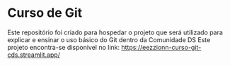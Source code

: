 # Curso de Git
Este repositório foi criado para hospedar o projeto que será utilizado para explicar e ensinar o uso básico do Git dentro da Comunidade DS
Este projeto encontra-se disponivel no link: https://eezzionn-curso-git-cds.streamlit.app/